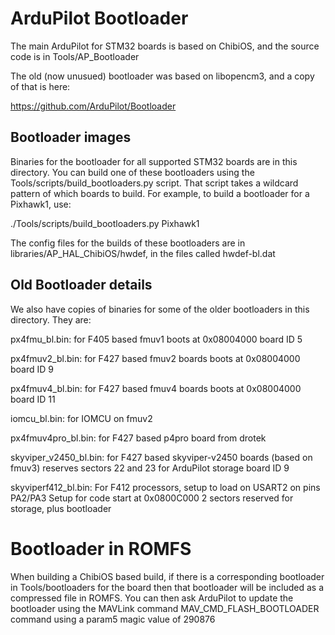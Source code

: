 # ArduPilot Bootloader

The main ArduPilot for STM32 boards is based on ChibiOS, and the
source code is in Tools/AP_Bootloader

The old (now unusued) bootloader was based on libopencm3, and a copy
of that is here:

  https://github.com/ArduPilot/Bootloader

## Bootloader images

Binaries for the bootloader for all supported STM32 boards are in this
directory. You can build one of these bootloaders using the
Tools/scripts/build_bootloaders.py script. That script takes a
wildcard pattern of which boards to build. For example, to build a
bootloader for a Pixhawk1, use:

 ./Tools/scripts/build_bootloaders.py Pixhawk1

The config files for the builds of these bootloaders are in
libraries/AP_HAL_ChibiOS/hwdef, in the files called hwdef-bl.dat

## Old Bootloader details

We also have copies of binaries for some of the older bootloaders in
this directory. They are:

px4fmu_bl.bin:
   for F405 based fmuv1
   boots at 0x08004000
   board ID 5

px4fmuv2_bl.bin:
   for F427 based fmuv2 boards
   boots at 0x08004000
   board ID 9

px4fmuv4_bl.bin:
   for F427 based fmuv4 boards
   boots at 0x08004000
   board ID 11

iomcu_bl.bin:
   for IOMCU on fmuv2

px4fmuv4pro_bl.bin:
   for F427 based p4pro board from drotek

skyviper_v2450_bl.bin:
   for F427 based skyviper-v2450 boards (based on fmuv3)
   reserves sectors 22 and 23 for ArduPilot storage
   board ID 9

skyviperf412_bl.bin:
   For F412 processors, setup to load on USART2 on pins PA2/PA3
   Setup for code start at 0x0800C000
   2 sectors reserved for storage, plus bootloader

# Bootloader in ROMFS

When building a ChibiOS based build, if there is a corresponding
bootloader in Tools/bootloaders for the board then that bootloader
will be included as a compressed file in ROMFS. You can then ask
ArduPilot to update the bootloader using the MAVLink command
MAV_CMD_FLASH_BOOTLOADER command using a param5 magic value of 290876

